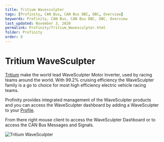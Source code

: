 ```yaml
---
title: Tritium Wavesculpter
tags: [Profinity, CAN Bus, CAN Bus DBC, DBC, Overview]
keywords: Profinity, CAN Bus, CAN Bus DBC, DBC, Overview
last_updated: November 3, 2020
permalink: Profinity/Tritium_Wavesculpter.html
folder: Profinity
order: 8
---
```


# Tritium WaveSculpter

[Tritium](https://www.tritiumcharging.com/) make the world lead WaveSculpter Motor Inverter, used by racing teams around the world.  With 99.2% cruising efficiency the WaveSculpter family is a go to choice for most high efficiency electric vehicle racing teams.

Profinity provides integrated management of the WaveSculpter products and you can access the WaveSculpter dashboard by adding a WaveSculpter to your [Profile](Profiles.html). 

From there right mouse client to access the WaveSculpter Dashboard or to access the CAN Bus Messages and Signals.

![Tritium WaveSculpter]({{site.dox.baseurl}}/images/Profinity/wavesculpter.png)